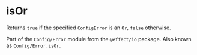 # isOr

Returns `true` if the specified `ConfigError` is an `Or`, `false` otherwise.

Part of the `Config/Error` module from the `@effect/io` package. Also known as `Config/Error.isOr`.
